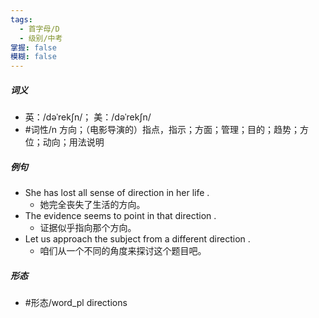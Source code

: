 ```yaml
---
tags:
  - 首字母/D
  - 级别/中考
掌握: false
模糊: false
---
```

##### 词义
- 英：/dəˈrekʃn/； 美：/dəˈrekʃn/
- #词性/n  方向；（电影导演的）指点，指示；方面；管理；目的；趋势；方位；动向；用法说明
##### 例句
- She has lost all sense of direction in her life .
	- 她完全丧失了生活的方向。
- The evidence seems to point in that direction .
	- 证据似乎指向那个方向。
- Let us approach the subject from a different direction .
	- 咱们从一个不同的角度来探讨这个题目吧。
##### 形态
- #形态/word_pl directions

